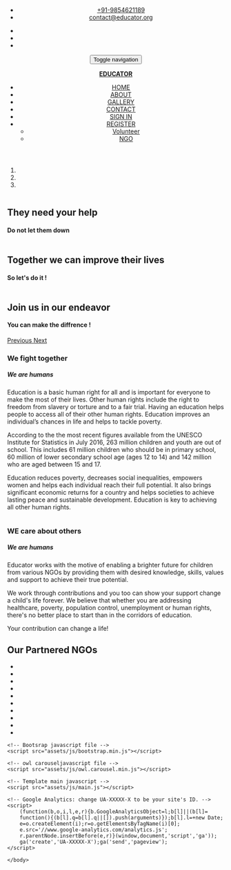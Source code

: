 <!DOCTYPE html>
<html class="no-js">
    <head>
        <meta charset="utf-8">
        <meta name="description" content="">
        <meta name="viewport" content="width=device-width, initial-scale=1">
        <title>EDUCATOR</title>
        <!-- Fonts -->
        <link href='http://fonts.googleapis.com/css?family=Open+Sans:400,300,700' rel='stylesheet' type='text/css'>
        <link href='http://fonts.googleapis.com/css?family=Dosis:400,700' rel='stylesheet' type='text/css'>
        <!-- Bootsrap -->
        <link rel="stylesheet" href="assets/css/bootstrap.min.css">
        <!-- Font awesome -->
        <link rel="stylesheet" href="assets/css/font-awesome.min.css">
        <!-- Owl carousel -->
        <link rel="stylesheet" href="assets/css/owl.carousel.css">
        <!-- Template main Css -->
        <link rel="stylesheet" href="assets/css/style.css">
        <!-- Modernizr -->
        <script src="assets/js/modernizr-2.6.2.min.js"></script>
    </head>
    <body>
    <header class="main-header">
        <nav class="navbar navbar-static-top">
            <div class="navbar-top">
              <div class="container">
                  <div class="row">
                    <div class="col-sm-6 col-xs-12">
                        <ul class="list-unstyled list-inline header-contact">
                            <li> <i class="fa fa-phone"></i> <a href="tel:">+91-9854621189 </a> </li>
                             <li> <i class="fa fa-envelope"></i> <a href="mailto:contact@sadaka.org">contact@educator.org</a> </li>
                       </ul> <!-- /.header-contact  -->
                    </div>
                    <div class="col-sm-6 col-xs-12 text-right">
                        <ul class="list-unstyled list-inline header-social">
                            <li> <a href="https://www.facebook.com"> <i class="fa fa-facebook"></i> </a> </li>
                            <li> <a href="https://www.twitter.com"> <i class="fa fa-twitter"></i>  </a> </li>
                            <li> <a href="https://www.youtube.com"> <i class="fa fa-youtube"></i>  </a> </li>
                       </ul> <!-- /.header-social  -->
                    </div>
                  </div>
              </div>
            </div>
            <div class="navbar-main">
              <div class="container">
                <div class="navbar-header">
                  <button type="button" class="navbar-toggle collapsed" data-toggle="collapse" data-target="#navbar" aria-expanded="false" aria-controls="navbar">
                    <span class="sr-only">Toggle navigation</span>
                    <span class="icon-bar"></span>
                    <span class="icon-bar"></span>
                    <span class="icon-bar"></span>
                  </button>
                  <a class="navbar-brand" href="masterhome.html"><p><b>EDUCATOR</b></p></a>
                </div>
                <div id="navbar" class="navbar-collapse collapse pull-right">
                  <ul class="nav navbar-nav">
                    <li><a class="is-active" href="masterhome.html">HOME</a></li>
                    <li><a href="masterabout.html">ABOUT</a></li>
                    <li><a href="mastergallery.html">GALLERY</a></li>
                    <li><a href="mastercontact.html">CONTACT</a></li>
                    <li><a href="login.html">SIGN IN</a></li>
                    <li class="has-child"><a href="vol.html">REGISTER</a>
                      <ul class="submenu">    
                         <li class="submenu-item"><a href="vol.html">Volunteer</a></li>
                         <li class="submenu-item"><a href="reg.html">NGO</a></li>
                      </ul>
                    </li>
                  </ul>
                </div> <!-- /#navbar -->
              </div> <!-- /.container -->
            </div> <!-- /.navbar-main -->
        </nav> 
    </header> <!-- /. main-header -->
    <!-- Carousel
    ================================================== -->
    <div id="homeCarousel" class="carousel slide carousel-home" data-ride="carousel">
          <!-- Indicators -->
          <ol class="carousel-indicators">
            <li data-target="#homeCarousel" data-slide-to="0" class="active"></li>
            <li data-target="#homeCarousel" data-slide-to="1"></li>
            <li data-target="#homeCarousel" data-slide-to="2"></li>
          </ol>
          <div class="carousel-inner" role="listbox">
            <div class="item active">
              <img src="assets/images/slider/1.jpg" alt="">
              <div class="container">
                <div class="carousel-caption">
                  <h2 class="carousel-title bounceInDown animated slow">They need your help</h2>
                  <h4 class="carousel-subtitle bounceInUp animated slow "><b>Do not let them down</b></h4> 
                </div> <!-- /.carousel-caption -->
              </div>
            </div> <!-- /.item -->
            <div class="item ">
              <img src="assets/images/slider/2.jpg" alt="">
              <div class="container">
                <div class="carousel-caption">
                  <h2 class="carousel-title bounceInDown animated slow">Together we can improve their lives</h2>
                  <h4 class="carousel-subtitle bounceInUp animated slow"><b>So let's do it !</b></h4>
                </div> <!-- /.carousel-caption -->
              </div>
            </div> <!-- /.item -->
            <div class="item ">
              <img src="assets/images/slider/3.jpg" alt="">
              <div class="container">
                <div class="carousel-caption">
                  <h2 class="carousel-title bounceInDown animated slow" >Join us in our endeavor</h2>
                  <h4 class="carousel-subtitle bounceInUp animated slow"><b>You can make the diffrence !</b></h4>
                </div> <!-- /.carousel-caption -->
              </div>
            </div> <!-- /.item -->
          </div>
          <a class="left carousel-control" href="#homeCarousel" role="button" data-slide="prev">
            <span class="fa fa-angle-left" aria-hidden="true"></span>
            <span class="sr-only">Previous</span>
          </a>
          <a class="right carousel-control" href="#homeCarousel" role="button" data-slide="next">
            <span class="fa fa-angle-right" aria-hidden="true"></span>
            <span class="sr-only">Next</span>
          </a>
    </div><!-- /.carousel -->
    <div class="section-home home-reasons">
        <div class="container">
            <div class="row">
                <div class="col-md-6">
                    <div class="reasons-col animate-onscroll fadeIn">
                        <img src="assets/images/reasons/left.jpg" alt="">
                        <div class="reasons-titles">
                            <h3 class="reasons-title">We fight together</h3>
                            <h5 class="reason-subtitle">We are humans</h5>
                        </div>
                        <div class="on-hover hidden-xs">
                                <p> Education is a basic human right for all and is important for everyone to make the most of their lives. Other human rights include the right to freedom from slavery or torture and to a fair trial. Having an education helps people to access all of their other human rights. Education improves an individual’s chances in life and helps to tackle poverty. </p>
                                <p> According to the the most recent figures available from the UNESCO Institute for Statistics in July 2016, 263 million children and youth are out of school. This includes 61 million children who should be in primary school, 60 million of lower secondary school age (ages 12 to 14) and 142 million who are aged between 15 and 17.</p>
                                <p>Education reduces poverty, decreases social inequalities, empowers women and helps each individual reach their full potential. It also brings significant economic returns for a country and helps societies to achieve lasting peace and sustainable development. Education is key to achieving all other human rights. </p>
                        </div>
                    </div>
                </div>
                <div class="col-md-6">
                    <div class="reasons-col animate-onscroll fadeIn">
                        <img src="assets/images/reasons/right.jpg" alt="">
                        <div class="reasons-titles">
                            <h3 class="reasons-title">WE care about others</h3>
                            <h5 class="reason-subtitle">We are humans</h5>
                        </div>
                        <div class="on-hover hidden-xs">
                                <p> Educator works with the motive of enabling a brighter future for children from various NGOs by providing them with desired knowledge, skills, values and support to achieve their true potential.</p>
                                <p> We work through contributions and you too can show your support change a child's life forever. We believe that whether you are addressing healthcare, poverty, population control, unemployment or human rights, there's no better place to start than in the corridors of education.</p>
                                <p> Your contribution can change a life!</p>
                        </div>
                    </div>
                </div>
            </div>
        </div>
    <div class="section-home our-sponsors animate-onscroll fadeIn">
        <div class="container">
            <h2 class="title-style-1">Our Partnered NGOs <span class="title-under"></span></h2>
            <ul class="owl-carousel list-unstyled list-sponsors">
              <li> <img src="assets/images/sponsors/bus.png" alt=""></li>
              <li> <img src="assets/images/sponsors/wikimedia.png" alt=""></li>
              <li> <img src="assets/images/sponsors/one-world.png" alt=""></li>
              <li> <img src="assets/images/sponsors/wikiversity.png" alt=""></li>
              <li> <img src="assets/images/sponsors/united-nations.png" alt=""></li>
              <li> <img src="assets/images/sponsors/bus.png" alt=""></li>
              <li> <img src="assets/images/sponsors/wikimedia.png" alt=""></li>
              <li> <img src="assets/images/sponsors/one-world.png" alt=""></li>
              <li> <img src="assets/images/sponsors/wikiversity.png" alt=""></li>
              <li> <img src="assets/images/sponsors/united-nations.png" alt=""></li>
            </ul>
        </div>
    </div> <!-- /.our-sponsors -->
    <!--  Scripts
    ================================================== -->
    <!-- jQuery -->
    <script src="//ajax.googleapis.com/ajax/libs/jquery/1.11.1/jquery.min.js"></script>
    <script>window.jQuery || document.write('<script src="assets/js/jquery-1.11.1.min.js"><\/script>')</script>

    <!-- Bootsrap javascript file -->
    <script src="assets/js/bootstrap.min.js"></script>
    
    <!-- owl carouseljavascript file -->
    <script src="assets/js/owl.carousel.min.js"></script>

    <!-- Template main javascript -->
    <script src="assets/js/main.js"></script>

    <!-- Google Analytics: change UA-XXXXX-X to be your site's ID. -->
    <script>
        (function(b,o,i,l,e,r){b.GoogleAnalyticsObject=l;b[l]||(b[l]=
        function(){(b[l].q=b[l].q||[]).push(arguments)});b[l].l=+new Date;
        e=o.createElement(i);r=o.getElementsByTagName(i)[0];
        e.src='//www.google-analytics.com/analytics.js';
        r.parentNode.insertBefore(e,r)}(window,document,'script','ga'));
        ga('create','UA-XXXXX-X');ga('send','pageview');
    </script>

    </body>
</html>
